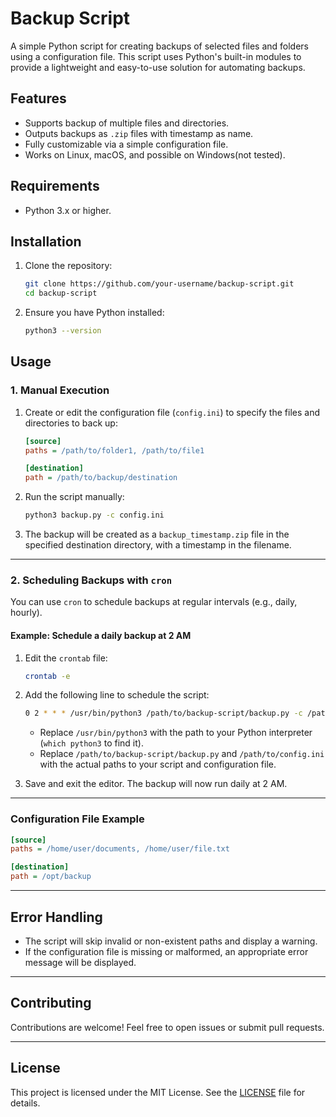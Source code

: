 # Backup Script

A simple Python script for creating backups of selected files and folders using a configuration file. This script uses Python's built-in modules to provide a lightweight and easy-to-use solution for automating backups.

## Features
- Supports backup of multiple files and directories.
- Outputs backups as `.zip` files with timestamp as name.
- Fully customizable via a simple configuration file.
- Works on Linux, macOS, and possible on Windows(not tested).

## Requirements
- Python 3.x or higher.

## Installation
1. Clone the repository:
   ```bash
   git clone https://github.com/your-username/backup-script.git
   cd backup-script
   ```

2. Ensure you have Python installed:
   ```bash
   python3 --version
   ```

## Usage
### 1. Manual Execution
1. Create or edit the configuration file (`config.ini`) to specify the files and directories to back up:
   ```ini
   [source]
   paths = /path/to/folder1, /path/to/file1

   [destination]
   path = /path/to/backup/destination
   ```

2. Run the script manually:
   ```bash
   python3 backup.py -c config.ini
   ```

3. The backup will be created as a `backup_timestamp.zip` file in the specified destination directory, with a timestamp in the filename.

---

### 2. Scheduling Backups with `cron`
You can use `cron` to schedule backups at regular intervals (e.g., daily, hourly).

#### Example: Schedule a daily backup at 2 AM
1. Edit the `crontab` file:
   ```bash
   crontab -e
   ```

2. Add the following line to schedule the script:
   ```bash
   0 2 * * * /usr/bin/python3 /path/to/backup-script/backup.py -c /path/to/config.ini
   ```

   - Replace `/usr/bin/python3` with the path to your Python interpreter (`which python3` to find it).
   - Replace `/path/to/backup-script/backup.py` and `/path/to/config.ini` with the actual paths to your script and configuration file.

3. Save and exit the editor. The backup will now run daily at 2 AM.

---


### Configuration File Example
```ini
[source]
paths = /home/user/documents, /home/user/file.txt

[destination]
path = /opt/backup
```

---

## Error Handling
- The script will skip invalid or non-existent paths and display a warning.
- If the configuration file is missing or malformed, an appropriate error message will be displayed.

---

## Contributing
Contributions are welcome! Feel free to open issues or submit pull requests.

---

## License
This project is licensed under the MIT License. See the [LICENSE](LICENSE) file for details.
